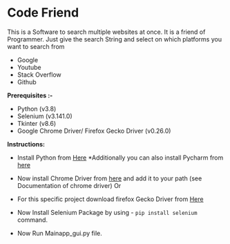 # Code Friend
This is a Software to search multiple websites at once. It is a friend of Programmer. Just give the search String and select on which platforms you want to search from
- Google
- Youtube
- Stack Overflow
- Github

__Prerequisites :-__
- Python (v3.8)
- Selenium (v3.141.0)
- Tkinter (v8.6)
- Google Chrome Driver/ Firefox Gecko Driver (v0.26.0)

__Instructions:__
- Install Python from [Here](https://www.python.org/downloads/ "Download Python")
*Additionally you can also install Pycharm from [here](https://www.jetbrains.com/pycharm/download/ "Download Pycharm")

- Now install Chrome Driver from [here](https://chromedriver.chromium.org/ "Download Chrome Driver")
and add it to your path (see Documentation of chrome driver)
Or
- For this specific project download firefox Gecko Driver from [Here](https://github.com/mozilla/geckodriver "Download Gecko Driver")

- Now Install Selenium Package by using - `pip install selenium` command.

- Now Run Mainapp_gui.py file.
